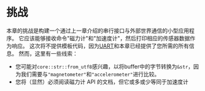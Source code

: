 # 挑战

本章的挑战是构建一个通过上一章介绍的串行接口与外部世界通信的小型应用程序。
它应该能够接收命令"磁力计"和"加速度计"，然后打印相应的传感器数据作为响应。
这次将不提供模板代码，因为[UART](../07-uart/index.md)和本章已经提供了您所需的所有信息。
然而，这里有一些线索：

- 您可能对`core::str::from_utf8`感兴趣，以将buffer中的字节转换为`&str`，因为我们需要与`"magnetometer"`和`"accelerometer"`进行比较。
- 您将（显然）必须阅读磁力计 API 的文档，但它或多或少等同于加速度计
